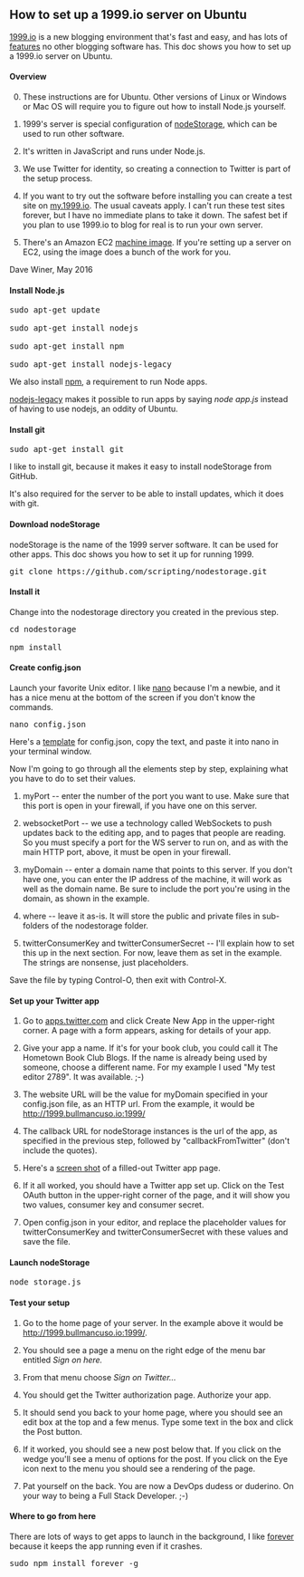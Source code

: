 ## How to set up a 1999.io server on Ubuntu

<a href="http://1999.io/">1999.io</a> is a new blogging environment that's fast and easy, and has lots of <a href="http://1999.io/about/">features</a> no other blogging software has. This doc shows you how to set up a 1999.io server on Ubuntu.



#### Overview

0. These instructions are for Ubuntu. Other versions of Linux or Windows or Mac OS will require you to figure out how to install Node.js yourself. 

1. 1999's server is special configuration of <a href="https://github.com/scripting/nodeStorage">nodeStorage</a>, which can be used to run other software.

2. It's written in JavaScript and runs under Node.js.

3. We use Twitter for identity, so creating a connection to Twitter is part of the setup process.

4. If you want to try out the software before installing you can create a test site on <a href="http://my.1999.io/">my.1999.io</a>. The usual caveats apply. I can't run these test sites forever, but I have no immediate plans to take it down. The safest bet if you plan to use 1999.io to blog for real is to run your own server. 

5. There's an Amazon EC2 <a href="https://github.com/scripting/1999-project/blob/master/docs/ec2.md">machine image</a>. If you're setting up a server on EC2, using the image does a bunch of the work for you. 

Dave Winer, May 2016

#### Install Node.js

<pre>sudo apt-get update

sudo apt-get install nodejs

sudo apt-get install npm

sudo apt-get install nodejs-legacy</pre>

We also install <a href="https://www.npmjs.com/">npm</a>, a requirement to run Node apps. 

<a href="https://packages.debian.org/sid/nodejs-legacy">nodejs-legacy</a> makes it possible to run apps by saying <i>node app.js</i> instead of having to use nodejs, an oddity of Ubuntu.

#### Install git

<pre>sudo apt-get install git</pre>

I like to install git, because it makes it easy to install nodeStorage from GitHub.

It's also required for the server to be able to install updates, which it does with git.

#### Download nodeStorage

nodeStorage is the name of the 1999 server software. It can be used for other apps. This doc shows you how to set it up for running 1999.

<pre>git clone https://github.com/scripting/nodestorage.git</pre>

#### Install it

Change into the nodestorage directory you created in the previous step. 

<pre>cd nodestorage

npm install</pre>

#### Create config.json

Launch your favorite Unix editor. I like <a href="http://mintaka.sdsu.edu/reu/nano.html">nano</a> because I'm a newbie, and it has a nice menu at the bottom of the screen if you don't know the commands.

<pre>nano config.json</pre>

Here's a <a href="https://gist.github.com/scripting/ae6d50ce73fcdb02c51b#file-config-json">template</a> for config.json, copy the text, and paste it into nano in your terminal window.

Now I'm going to go through all the elements step by step, explaining what you have to do to set their values.

1. myPort -- enter the number of the port you want to use. Make sure that this port is open in your firewall, if you have one on this server.

2. websocketPort -- we use a technology called WebSockets to push updates back to the editing app, and to pages that people are reading. So you must specify a port for the WS server to run on, and as with the main HTTP port, above, it must be open in your firewall.

3. myDomain -- enter a domain name that points to this server. If you don't have one, you can enter the IP address of the machine, it will work as well as the domain name. Be sure to include the port you're using in the domain, as shown in the example.

4. where -- leave it as-is. It will store the public and private files in sub-folders of the nodestorage folder.

6. twitterConsumerKey and twitterConsumerSecret -- I'll explain how to set this up in the next section. For now, leave them as set in the example. The strings are nonsense, just placeholders.

Save the file by typing Control-O, then exit with Control-X.

#### Set up your Twitter app

1. Go to <a href="https://apps.twitter.com/">apps.twitter.com</a> and click Create New App in the upper-right corner.  A page with a form appears, asking for details of your app.

2. Give your app a name. If it's for your book club, you could call it The Hometown Book Club Blogs. If the name is already being used by someone, choose a different name. For my example I used "My test editor 2789". It was available. ;-)

3. The website URL will be the value for myDomain specified in your config.json file, as an HTTP url. From the example, it would be http://1999.bullmancuso.io:1999/

4. The callback URL for nodeStorage instances is the url of the app, as specified in the previous step, followed by "callbackFromTwitter" (don't include the quotes).

5. Here's a <a href="http://scripting.com/2016/04/03/createTwitterAppScreen.png">screen shot</a> of a filled-out Twitter app page.

6. If it all worked, you should have a Twitter app set up. Click on the Test OAuth button in the upper-right corner of the page, and it will show you two values, consumer key and consumer secret. 

7. Open config.json in your editor, and replace the placeholder values for twitterConsumerKey and twitterConsumerSecret with these values and save the file. 

#### Launch nodeStorage

<pre>node storage.js</pre>

#### Test your setup

1. Go to the home page of your server. In the example above it would be http://1999.bullmancuso.io:1999/.

1. You should see a page a menu on the right edge of the menu bar entitled <i>Sign on here.</i>

2. From that menu choose <i>Sign on Twitter...</i>

5. You should get the Twitter authorization page. Authorize your app.

6. It should send you back to your home page, where you should see an edit box at the top and a few menus. Type some text in the box and click the Post button. 

7. If it worked, you should see a new post below that. If you click on the wedge you'll see a menu of options for the post. If you click on the Eye icon next to the menu you should see a rendering of the page. 

9. Pat yourself on the back. You are now a DevOps dudess or duderino. On your way to being a Full Stack Developer. ;-)

#### Where to go from here

There are lots of ways to get apps to launch in the background, I like <a href="https://github.com/foreverjs/forever">forever</a> because it keeps the app running even if it crashes. 

<pre>sudo npm install forever -g</pre>

